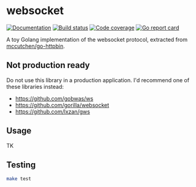# websocket

[![Documentation](https://pkg.go.dev/badge/github.com/mccutchen/websocket)](https://pkg.go.dev/github.com/mccutchen/websocket)
[![Build status](https://github.com/mccutchen/websocket/actions/workflows/test.yaml/badge.svg)](https://github.com/mccutchen/websocket/actions/workflows/test.yaml)
[![Code coverage](https://codecov.io/gh/mccutchen/websocket/branch/main/graph/badge.svg)](https://codecov.io/gh/mccutchen/websocket)
[![Go report card](http://goreportcard.com/badge/github.com/mccutchen/websocket)](https://goreportcard.com/report/github.com/mccutchen/websocket)

A toy Golang implementation of the websocket protocol, extracted from
[mccutchen/go-httpbin][].

## Not production ready

Do not use this library in a production application. I'd recommend one of these
libraries instead:
- https://github.com/gobwas/ws
- https://github.com/gorilla/websocket
- https://github.com/lxzan/gws

## Usage

TK

## Testing

```bash
make test
```

[mccutchen/go-httpbin]: https://github.com/mccutchen/go-httpbin
